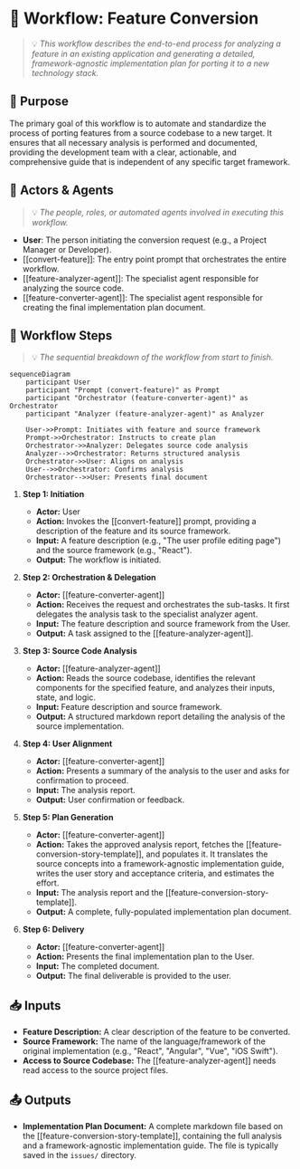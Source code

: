 # 🌊 Workflow: Feature Conversion
> 💡 *This workflow describes the end-to-end process for analyzing a feature in an existing application and generating a detailed, framework-agnostic implementation plan for porting it to a new technology stack.*

## 🎯 Purpose
The primary goal of this workflow is to automate and standardize the process of porting features from a source codebase to a new target. It ensures that all necessary analysis is performed and documented, providing the development team with a clear, actionable, and comprehensive guide that is independent of any specific target framework.

## 👥 Actors & Agents
> 💡 *The people, roles, or automated agents involved in executing this workflow.*

- **User**: The person initiating the conversion request (e.g., a Project Manager or Developer).
- [[convert-feature]]: The entry point prompt that orchestrates the entire workflow.
- [[feature-analyzer-agent]]: The specialist agent responsible for analyzing the source code.
- [[feature-converter-agent]]: The specialist agent responsible for creating the final implementation plan document.

## 🔄 Workflow Steps
> 💡 *The sequential breakdown of the workflow from start to finish.*

```mermaid
sequenceDiagram
    participant User
    participant "Prompt (convert-feature)" as Prompt
    participant "Orchestrator (feature-converter-agent)" as Orchestrator
    participant "Analyzer (feature-analyzer-agent)" as Analyzer

    User->>Prompt: Initiates with feature and source framework
    Prompt->>Orchestrator: Instructs to create plan
    Orchestrator->>Analyzer: Delegates source code analysis
    Analyzer-->>Orchestrator: Returns structured analysis
    Orchestrator->>User: Aligns on analysis
    User-->>Orchestrator: Confirms analysis
    Orchestrator-->>User: Presents final document
```

1.  **Step 1: Initiation**
    - **Actor:** User
    - **Action:** Invokes the [[convert-feature]] prompt, providing a description of the feature and its source framework.
    - **Input:** A feature description (e.g., "The user profile editing page") and the source framework (e.g., "React").
    - **Output:** The workflow is initiated.

2.  **Step 2: Orchestration & Delegation**
    - **Actor:** [[feature-converter-agent]]
    - **Action:** Receives the request and orchestrates the sub-tasks. It first delegates the analysis task to the specialist analyzer agent.
    - **Input:** The feature description and source framework from the User.
    - **Output:** A task assigned to the [[feature-analyzer-agent]].

3.  **Step 3: Source Code Analysis**
    - **Actor:** [[feature-analyzer-agent]]
    - **Action:** Reads the source codebase, identifies the relevant components for the specified feature, and analyzes their inputs, state, and logic.
    - **Input:** Feature description and source framework.
    - **Output:** A structured markdown report detailing the analysis of the source implementation.

4.  **Step 4: User Alignment**
    - **Actor:** [[feature-converter-agent]]
    - **Action:** Presents a summary of the analysis to the user and asks for confirmation to proceed.
    - **Input:** The analysis report.
    - **Output:** User confirmation or feedback.

5.  **Step 5: Plan Generation**
    - **Actor:** [[feature-converter-agent]]
    - **Action:** Takes the approved analysis report, fetches the [[feature-conversion-story-template]], and populates it. It translates the source concepts into a framework-agnostic implementation guide, writes the user story and acceptance criteria, and estimates the effort.
    - **Input:** The analysis report and the [[feature-conversion-story-template]].
    - **Output:** A complete, fully-populated implementation plan document.

6.  **Step 6: Delivery**
    - **Actor:** [[feature-converter-agent]]
    - **Action:** Presents the final implementation plan to the User.
    - **Input:** The completed document.
    - **Output:** The final deliverable is provided to the user.

## 📥 Inputs
- **Feature Description:** A clear description of the feature to be converted.
- **Source Framework:** The name of the language/framework of the original implementation (e.g., "React", "Angular", "Vue", "iOS Swift").
- **Access to Source Codebase:** The [[feature-analyzer-agent]] needs read access to the source project files.

## 📤 Outputs
- **Implementation Plan Document:** A complete markdown file based on the [[feature-conversion-story-template]], containing the full analysis and a framework-agnostic implementation guide. The file is typically saved in the `issues/` directory.